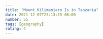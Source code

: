 ```yaml
---
title: "Mount Kilimanjaro Is in Tanzania"
date: 2021-12-07T23:13:15-06:00
number: 55
tags: [geography]
rating: 4
---
```


